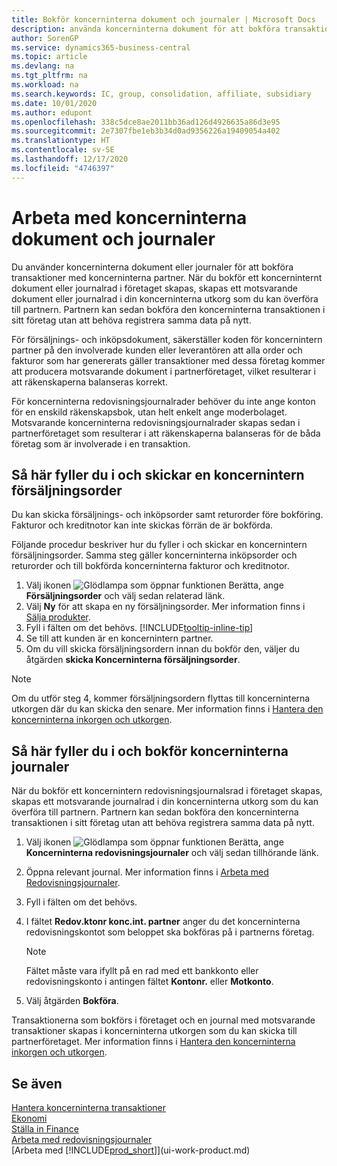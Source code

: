 ```yaml
---
title: Bokför koncerninterna dokument och journaler | Microsoft Docs
description: använda koncerninterna dokument för att bokföra transaktioner med partnerföretag.
author: SorenGP
ms.service: dynamics365-business-central
ms.topic: article
ms.devlang: na
ms.tgt_pltfrm: na
ms.workload: na
ms.search.keywords: IC, group, consolidation, affiliate, subsidiary
ms.date: 10/01/2020
ms.author: edupont
ms.openlocfilehash: 338c5dce8ae2011bb36ad126d4926635a86d3e95
ms.sourcegitcommit: 2e7307fbe1eb3b34d0ad9356226a19409054a402
ms.translationtype: HT
ms.contentlocale: sv-SE
ms.lasthandoff: 12/17/2020
ms.locfileid: "4746397"
---
```

# <a name="work-with-intercompany-documents-and-journals"></a>Arbeta med koncerninterna dokument och journaler
Du använder koncerninterna dokument eller journaler för att bokföra transaktioner med koncerninterna partner. När du bokför ett koncerninternt dokument eller journalrad i företaget skapas, skapas ett motsvarande dokument eller journalrad i din koncerninterna utkorg som du kan överföra till partnern. Partnern kan sedan bokföra den koncerninterna transaktionen i sitt företag utan att behöva registrera samma data på nytt.

För försäljnings- och inköpsdokument, säkerställer koden för koncernintern partner på den involverade kunden eller leverantören att alla order och fakturor som har genererats gäller transaktioner med dessa företag kommer att producera motsvarande dokument i partnerföretaget, vilket resulterar i att räkenskaperna balanseras korrekt.

För koncerninterna redovisningsjournalrader behöver du inte ange konton för en enskild räkenskapsbok, utan helt enkelt ange moderbolaget. Motsvarande koncerninterna redovisningsjournalrader skapas sedan i partnerföretaget som resulterar i att räkenskaperna balanseras för de båda företag som är involverade i en transaktion.

## <a name="to-fill-in-and-send-an-intercompany-sales-order"></a>Så här fyller du i och skickar en koncernintern försäljningsorder
Du kan skicka försäljnings- och inköpsorder samt returorder före bokföring. Fakturor och kreditnotor kan inte skickas förrän de är bokförda.

Följande procedur beskriver hur du fyller i och skickar en koncernintern försäljningsorder. Samma steg gäller koncerninterna inköpsorder och returorder och till bokförda koncerninterna fakturor och kreditnotor.  

1. Välj ikonen ![Glödlampa som öppnar funktionen Berätta](media/ui-search/search_small.png "Berätta vad du vill göra"), ange **Försäljningsorder** och välj sedan relaterad länk.  
2. Välj **Ny** för att skapa en ny försäljningsorder. Mer information finns i [Sälja produkter](sales-how-sell-products.md).  
3. Fyll i fälten om det behövs. [!INCLUDE[tooltip-inline-tip](includes/tooltip-inline-tip_md.md)]
4. Se till att kunden är en koncernintern partner.
5. Om du vill skicka försäljningsordern innan du bokför den, väljer du åtgärden **skicka Koncerninterna försäljningsorder**.

> [!NOTE]
> Om du utför steg 4, kommer försäljningsordern flyttas till koncerninterna utkorgen där du kan skicka den senare. Mer information finns i [Hantera den koncerninterna inkorgen och utkorgen](intercompany-how-manage-intercompany-inbox.md).

## <a name="to-fill-in-and-post-an-intercompany-journal"></a>Så här fyller du i och bokför koncerninterna journaler
När du bokför ett koncernintern redovisningsjournalsrad i företaget skapas, skapas ett motsvarande journalrad i din koncerninterna utkorg som du kan överföra till partnern. Partnern kan sedan bokföra den koncerninterna transaktionen i sitt företag utan att behöva registrera samma data på nytt.

1. Välj ikonen ![Glödlampa som öppnar funktionen Berätta](media/ui-search/search_small.png "Berätta vad du vill göra"), ange **Koncerninterna redovisningsjournaler** och välj sedan tillhörande länk.  
2. Öppna relevant journal. Mer information finns i [Arbeta med Redovisningsjournaler](ui-work-general-journals.md).
3. Fyll i fälten om det behövs.
4. I fältet **Redov.ktonr konc.int. partner** anger du det koncerninterna redovisningskontot som beloppet ska bokföras på i partnerns företag.

    > [!NOTE]
    > Fältet måste vara ifyllt på en rad med ett bankkonto eller redovisningskonto i antingen fältet **Kontonr.** eller **Motkonto**.  
5. Välj åtgärden **Bokföra**.

Transaktionerna som bokförs i företaget och en journal med motsvarande transaktioner skapas i koncerninterna utkorgen som du kan skicka till partnerföretaget. Mer information finns i [Hantera den koncerninterna inkorgen och utkorgen](intercompany-how-manage-intercompany-inbox.md).

## <a name="see-also"></a>Se även
[Hantera koncerninterna transaktioner](intercompany-manage.md)  
[Ekonomi](finance.md)  
[Ställa in Finance](finance-setup-finance.md)  
[Arbeta med redovisningsjournaler](ui-work-general-journals.md)  
[Arbeta med [!INCLUDE[prod_short](includes/prod_short.md)]](ui-work-product.md)
